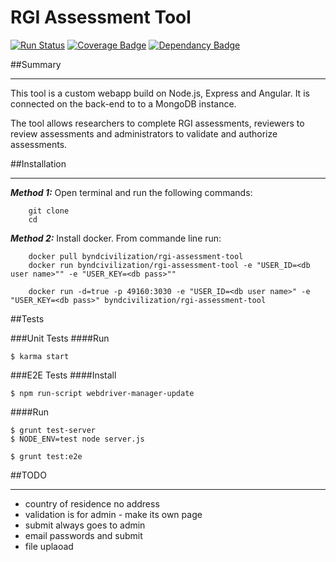RGI Assessment Tool
===================
[![Run Status](https://api.shippable.com/projects/55159b755ab6cc1352ad63c5/badge?branch=master)](https://app.shippable.com/projects/55159b755ab6cc1352ad63c5)
[![Coverage Badge](https://api.shippable.com/projects/55159b755ab6cc1352ad63c5/coverageBadge?branch=master)](https://app.shippable.com/projects/55159b755ab6cc1352ad63c5)
[![Dependancy Badge](https://david-dm.org/nrgi/rgi-assessment-tool.svg)](https://david-dm.org/nrgi/rgi-assessment-tool.svg)

##Summary
***
This tool is a custom webapp build on Node.js, Express and Angular. It is connected on the back-end to to a MongoDB instance.

The tool allows researchers to complete RGI assessments, reviewers to review assessments and administrators to validate and authorize assessments.


##Installation
***
***Method 1:*** Open terminal and run the following commands:

		git clone 
		cd 


***Method 2:***  Install docker. From commande line run:
	
		docker pull byndcivilization/rgi-assessment-tool
		docker run byndcivilization/rgi-assessment-tool -e "USER_ID=<db user name>"" -e "USER_KEY=<db pass>""

		docker run -d=true -p 49160:3030 -e "USER_ID=<db user name>" -e "USER_KEY=<db pass>" byndcivilization/rgi-assessment-tool

##Tests

###Unit Tests
####Run
```
$ karma start
```

###E2E Tests
####Install
```
$ npm run-script webdriver-manager-update
```

####Run
```
$ grunt test-server
$ NODE_ENV=test node server.js
```
```
$ grunt test:e2e
```

##TODO
***
-	country of residence no address
-	validation is for admin - make its own page
-	submit always goes to admin
-	email passwords and submit
-	file uplaoad
 
